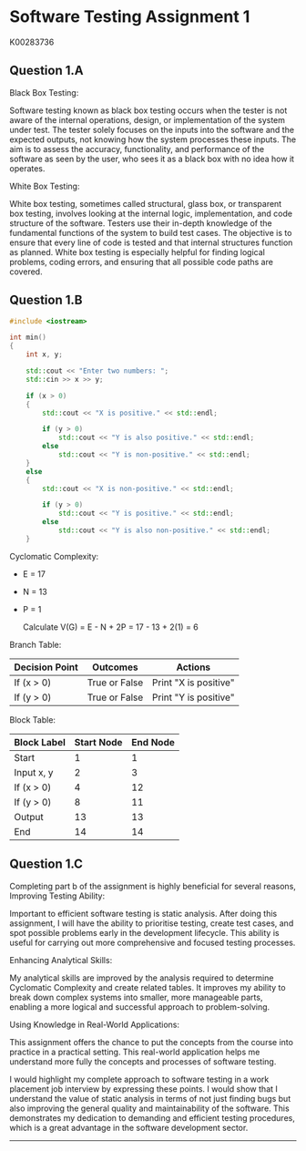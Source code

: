 ﻿
# Software Testing Assignment 1

K00283736

## Question 1.A

Black Box Testing:

Software testing known as black box testing occurs when the tester is not aware of the internal operations, design, or implementation of the system under test. The tester solely focuses on the inputs into the software and the expected outputs, not knowing how the system processes these inputs. The aim is to assess the accuracy, functionality, and performance of the software as seen by the user, who sees it as a black box with no idea how it operates.

White Box Testing:

White box testing, sometimes called structural, glass box, or transparent box testing, involves looking at the internal logic, implementation, and code structure of the software. Testers use their in-depth knowledge of the fundamental functions of the system to build test cases. The objective is to ensure that every line of code is tested and that internal structures function as planned. White box testing is especially helpful for finding logical problems, coding errors, and ensuring that all possible code paths are covered.

## Question 1.B

```cpp
#include <iostream>

int min() 
{
    int x, y;

    std::cout << "Enter two numbers: ";
    std::cin >> x >> y;

    if (x > 0)
    {
        std::cout << "X is positive." << std::endl;

        if (y > 0)
            std::cout << "Y is also positive." << std::endl;
        else
            std::cout << "Y is non-positive." << std::endl;
    }
    else
    {
        std::cout << "X is non-positive." << std::endl;

        if (y > 0)
            std::cout << "Y is positive." << std::endl;
        else
            std::cout << "Y is also non-positive." << std::endl;
    }
```

Cyclomatic Complexity:  

- E = 17
- N = 13
- P = 1

  Calculate V(G) = E - N + 2P = 17 - 13 + 2(1) = 6

Branch Table:

| Decision Point | Outcomes      | Actions               |
|----------------|---------------|-----------------------|
| If (x > 0)     | True or False | Print "X is positive" |
| If (y > 0)     | True or False | Print "Y is positive" |

Block Table:

| Block Label | Start Node | End Node |
|-------------|------------|----------|
| Start       | 1          | 1        |
| Input x, y  | 2          | 3        |
| If (x > 0)  | 4          | 12       |
| If (y > 0)  | 8          | 11       |
| Output      | 13         | 13       |
| End         | 14         | 14       |

## Question 1.C

Completing part b of the assignment is highly beneficial for several reasons, Improving Testing Ability:

Important to efficient software testing is static analysis. After doing this assignment, I will have the ability to prioritise testing, create test cases, and spot possible problems early in the development lifecycle. This ability is useful for carrying out more comprehensive and focused testing processes.

Enhancing Analytical Skills:

My analytical skills are improved by the analysis required to determine Cyclomatic Complexity and create related tables. It improves my ability to break down complex systems into smaller, more manageable parts, enabling a more logical and successful approach to problem-solving.

Using Knowledge in Real-World Applications:  

This assignment offers the chance to put the concepts from the course into practice in a practical setting. This real-world application helps me understand more fully the concepts and processes of software testing.

I would highlight my complete approach to software testing in a work placement job interview by expressing these points. I would show that I understand the value of static analysis in terms of not just finding bugs but also improving the general quality and maintainability of the software. This demonstrates my dedication to demanding and efficient testing procedures, which is a great advantage in the software development sector.

---
